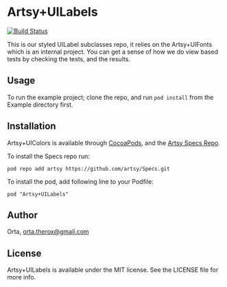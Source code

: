 # Artsy+UILabels

[![Build Status](https://travis-ci.org/artsy/Artsy-UILabels.svg)](https://travis-ci.org/artsy/Artsy-UILabels)

This is our styled UILabel subclasses repo, it relies on the Artsy+UIFonts which is an internal project. You can get a sense of how we do view based tests by checking the tests, and the results.

## Usage

To run the example project; clone the repo, and run `pod install` from the Example directory first.

## Installation

Artsy+UIColors is available through [CocoaPods](http://cocoapods.org), and the [Artsy Specs Repo](https://github.com/artsy/specs). 

To install the Specs repo run:

    pod repo add artsy https://github.com/artsy/Specs.git

To install the pod, add following line to your Podfile:

    pod "Artsy+UILabels"

## Author

Orta, orta.therox@gmail.com

## License

Artsy+UILabels is available under the MIT license. See the LICENSE file for more info.
